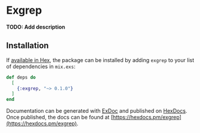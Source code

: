 # Exgrep

**TODO: Add description**

## Installation

If [available in Hex](https://hex.pm/docs/publish), the package can be installed
by adding `exgrep` to your list of dependencies in `mix.exs`:

```elixir
def deps do
  [
    {:exgrep, "~> 0.1.0"}
  ]
end
```

Documentation can be generated with [ExDoc](https://github.com/elixir-lang/ex_doc)
and published on [HexDocs](https://hexdocs.pm). Once published, the docs can
be found at [https://hexdocs.pm/exgrep](https://hexdocs.pm/exgrep).

